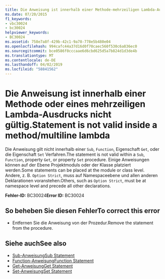 ```yaml
---
title: Die Anweisung ist innerhalb einer Methode-mehrzeiligen Lambda-Ausdrucks ungültig
ms.date: 07/20/2015
f1_keywords:
- vbc30024
- bc30024
helpviewer_keywords:
- BC30024
ms.assetid: 758e7a8f-429b-42c1-9a78-778e5b480e04
ms.openlocfilehash: 994cafc44a37d16d0f70caec560f530c6a836ec0
ms.sourcegitcommit: bce0586f0cccaae6d6cbd625d5a7b824d1d3de4b
ms.translationtype: MT
ms.contentlocale: de-DE
ms.lasthandoff: 04/02/2019
ms.locfileid: "58841562"
---
```

# <a name="statement-is-not-valid-inside-a-methodmultiline-lambda"></a><span data-ttu-id="64c8a-102">Die Anweisung ist innerhalb einer Methode oder eines mehrzeiligen Lambda-Ausdrucks nicht gültig.</span><span class="sxs-lookup"><span data-stu-id="64c8a-102">Statement is not valid inside a method/multiline lambda</span></span>
<span data-ttu-id="64c8a-103">Die Anweisung gilt nicht innerhalb einer `Sub`, `Function`, Eigenschaft `Get`, oder die Eigenschaft `Set` Verfahren.</span><span class="sxs-lookup"><span data-stu-id="64c8a-103">The statement is not valid within a `Sub`, `Function`, property `Get`, or property `Set` procedure.</span></span> <span data-ttu-id="64c8a-104">Einige Anweisungen können auf der Ebene Projektmoduls oder der Klasse platziert werden.</span><span class="sxs-lookup"><span data-stu-id="64c8a-104">Some statements can be placed at the module or class level.</span></span> <span data-ttu-id="64c8a-105">Andere, z. B. `Option Strict`, muss auf Namespaceebene und allen anderen Deklarationen voranstehen.</span><span class="sxs-lookup"><span data-stu-id="64c8a-105">Others, such as `Option Strict`, must be at namespace level and precede all other declarations.</span></span>  
  
 <span data-ttu-id="64c8a-106">**Fehler-ID:** BC30024</span><span class="sxs-lookup"><span data-stu-id="64c8a-106">**Error ID:** BC30024</span></span>  
  
## <a name="to-correct-this-error"></a><span data-ttu-id="64c8a-107">So beheben Sie diesen Fehler</span><span class="sxs-lookup"><span data-stu-id="64c8a-107">To correct this error</span></span>  
  
-   <span data-ttu-id="64c8a-108">Entfernen Sie die Anweisung von der Prozedur.</span><span class="sxs-lookup"><span data-stu-id="64c8a-108">Remove the statement from the procedure.</span></span>  
  
## <a name="see-also"></a><span data-ttu-id="64c8a-109">Siehe auch</span><span class="sxs-lookup"><span data-stu-id="64c8a-109">See also</span></span>

- [<span data-ttu-id="64c8a-110">Sub-Anweisung</span><span class="sxs-lookup"><span data-stu-id="64c8a-110">Sub Statement</span></span>](../../../visual-basic/language-reference/statements/sub-statement.md)
- [<span data-ttu-id="64c8a-111">Function-Anweisung</span><span class="sxs-lookup"><span data-stu-id="64c8a-111">Function Statement</span></span>](../../../visual-basic/language-reference/statements/function-statement.md)
- [<span data-ttu-id="64c8a-112">Get-Anweisung</span><span class="sxs-lookup"><span data-stu-id="64c8a-112">Get Statement</span></span>](../../../visual-basic/language-reference/statements/get-statement.md)
- [<span data-ttu-id="64c8a-113">Set-Anweisung</span><span class="sxs-lookup"><span data-stu-id="64c8a-113">Set Statement</span></span>](../../../visual-basic/language-reference/statements/set-statement.md)
